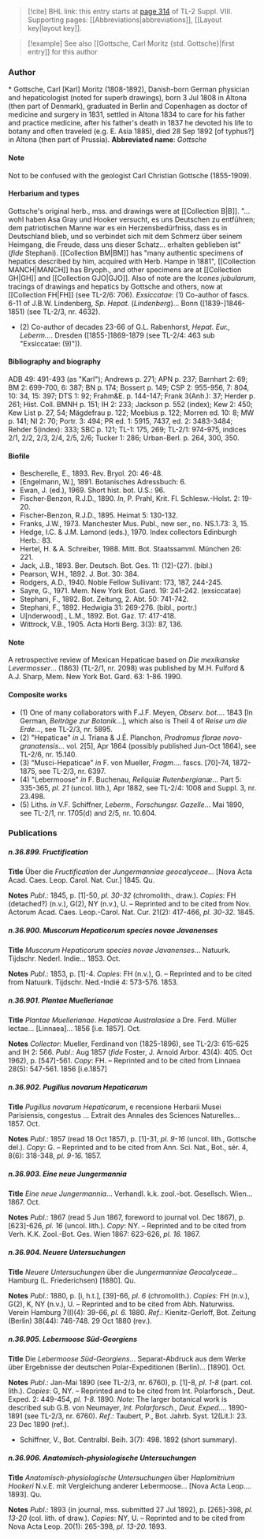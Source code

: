 > [!cite] BHL link: this entry starts at [page 314](https://www.biodiversitylibrary.org/page/33258792) of TL-2 Suppl. VIII.
> Supporting pages: [[Abbreviations|abbreviations]], [[Layout key|layout key]].

> [!example] See also [[Gottsche, Carl Moritz {std. Gottsche}|first entry]] for this author

### Author

\* Gottsche, Carl \[Karl\] Moritz (1808-1892), Danish-born German physician and hepaticologist (noted for superb drawings), born 3 Jul 1808 in Altona (then part of Denmark), graduated in Berlin and Copenhagen as doctor of medicine and surgery in 1831, settled in Altona 1834 to care for his father and practice medicine, after his father's death in 1837 he devoted his life to botany and often traveled (e.g. E. Asia 1885), died 28 Sep 1892 \[of typhus?\] in Altona (then part of Prussia). 
**Abbreviated name**: *Gottsche*

#### Note

Not to be confused with the geologist Carl Christian Gottsche (1855-1909).

#### Herbarium and types

Gottsche's original herb., mss. and drawings were at [[Collection B|B]]. "... wohl haben Asa Gray und Hooker versucht, es uns Deutschen zu entführen; dem patriotischen Manne war es ein Herzensbedürfniss, dass es in Deutschland blieb, und so verbindet sich mit dem Schmerz über seinem Heimgang, die Freude, dass uns dieser Schatz... erhalten geblieben ist" (*fide* Stephani). [[Collection BM|BM]] has "many authentic specimens of hepatics described by him, acquired with Herb. Hampe in 1881", [[Collection MANCH|MANCH]] has Bryoph., and other specimens are at [[Collection GH|GH]] and [[Collection GJO|GJO]]. Also of note are the *Icones jubularum*, tracings of drawings and hepatics by Gottsche and others, now at [[Collection FH|FH]] (see TL-2/6: 706).
*Exsiccatae*: (1) Co-author of fascs. 6-11 of J.B.W. Lindenberg, *Sp. Hepat.* (*Lindenberg*)... Bonn (\[1839-\]1846-1851) (see TL-2/3, nr. 4632).
- (2) Co-author of decades 23-66 of G.L. Rabenhorst, *Hepat. Eur., Leberm.*... Dresden (\[1855-\]1869-1879 (see TL-2/4: 463 sub "Exsiccatae: (9)")).

#### Bibliography and biography

ADB 49: 491-493 (as "Karl"); Andrews p. 271; APN p. 237; Barnhart 2: 69; BM 2: 699-700, 6: 387; BN p. 174; Bossert p. 149; CSP 2: 955-956, 7: 804, 10: 34, 15: 397; DTS 1: 92; Frahm&E. p. 144-147; Frank 3(Anh.): 37; Herder p. 261; Hist. Coll. BMNH p. 151; IH 2: 233; Jackson p. 552 (index); Kew 2: 450; Kew List p. 27, 54; Mägdefrau p. 122; Moebius p. 122; Morren ed. 10: 8; MW p. 141; NI 2: 70; Portr. 3: 494; PR ed. 1: 5915, 7437, ed. 2: 3483-3484; Rehder 5(index): 333; SBC p. 121; TL-1: 175, 269; TL-2/1: 974-975, indices 2/1, 2/2, 2/3, 2/4, 2/5, 2/6; Tucker 1: 286; Urban-Berl. p. 264, 300, 350.

#### Biofile

- Bescherelle, E., 1893. Rev. Bryol. 20: 46-48.
- \[Engelmann, W.\], 1891. Botanisches Adressbuch: 6.
- Ewan, J. (ed.), 1969. Short hist. bot. U.S.: 96.
- Fischer-Benzon, R.J.D., 1890. *In*, P. Prahl, Krit. Fl. Schlesw.-Holst. 2: 19-20.
- Fischer-Benzon, R.J.D., 1895. Heimat 5: 130-132.
- Franks, J.W., 1973. Manchester Mus. Publ., new ser., no. NS.1.73: 3, 15.
- Hedge, I.C. & J.M. Lamond (eds.), 1970. Index collectors Edinburgh Herb.: 83.
- Hertel, H. & A. Schreiber, 1988. Mitt. Bot. Staatssamml. München 26: 221.
- Jack, J.B., 1893. Ber. Deutsch. Bot. Ges. 11: (12)-(27). (bibl.)
- Pearson, W.H., 1892. J. Bot. 30: 384.
- Rodgers, A.D., 1940. Noble Fellow Sullivant: 173, 187, 244-245.
- Sayre, G., 1971. Mem. New York Bot. Gard. 19: 241-242. (exsiccatae)
- Stephani, F., 1892. Bot. Zeitung, 2. Abt. 50: 741-742.
- Stephani, F., 1892. Hedwigia 31: 269-276. (bibl., portr.)
- U\[nderwood\]., L.M., 1892. Bot. Gaz. 17: 417-418.
- Wittrock, V.B., 1905. Acta Horti Berg. 3(3): 87, 136.

#### Note

A retrospective review of Mexican Hepaticae based on *Die mexikanske Levermosser*... (1863) (TL-2/1, nr. 2098) was published by M.H. Fulford & A.J. Sharp, Mem. New York Bot. Gard. 63: 1-86. 1990.

#### Composite works

- (1) One of many collaborators with F.J.F. Meyen, *Observ. bot.*... 1843 \[In German, *Beiträge zur Botanik*...\], which also is Theil 4 of *Reise um die Erde*..., see TL-2/3, nr. 5895.
- (2) "Hepaticae" *in* J. Triana & J.É. Planchon, *Prodromus florae novo-granatensis*... vol. 2\[5\], Apr 1864 (possibly published Jun-Oct 1864), see TL-2/6, nr. 15.140.
- (3) "Musci-Hepaticae" *in* F. von Mueller, *Fragm*.... fascs. \[70\]-74, 1872-1875, see TL-2/3, nr. 6397.
- (4) "Lebermoose" *in* F. Buchenau, *Reliquiæ Rutenbergianæ*... Part 5: 335-365, *pl. 21* (uncol. lith.), Apr 1882, see TL-2/4: 1008 and Suppl. 3, nr. 23.498.
- (5) Liths. *in* V.F. Schiffner, *Leberm., Forschungsr. Gazelle*... Mai 1890, see TL-2/1, nr. 1705(d) and 2/5, nr. 10.604.

### Publications

##### n.36.899. Fructification

**Title**
Über die *Fructification* der *Jungermanniae geocalyceae*... \[Nova Acta Acad. Caes. Leop. Carol. Nat. Cur.\] 1845. Qu.

**Notes**
*Publ*.: 1845, p. \[1\]-50, *pl. 30-32* (chromolith., draw.). *Copies*: FH (detached?) (n.v.), G(2), NY (n.v.), U. – Reprinted and to be cited from Nov. Actorum Acad. Caes. Leop.-Carol. Nat. Cur. 21(2): 417-466, *pl. 30-32.* 1845.

##### n.36.900. Muscorum Hepaticorum species novae Javanenses

**Title**
*Muscorum Hepaticorum species novae Javanenses*... Natuurk. Tijdschr. Nederl. Indie... 1853. Oct.

**Notes**
*Publ*.: 1853, p. \[1\]-4. *Copies*: FH (n.v.), G. – Reprinted and to be cited from Natuurk. Tijdschr. Ned.-Indië 4: 573-576. 1853.

##### n.36.901. Plantae Muellerianae

**Title**
*Plantae Muellerianae*. *Hepaticae Australasiae* a Dre. Ferd. Müller lectae... \[Linnaea\]... 1856 \[i.e. 1857\]. Oct.

**Notes**
*Collector*: Mueller, Ferdinand von (1825-1896), see TL-2/3: 615-625 and IH 2: 566.
*Publ*.: Aug 1857 (*fide* Foster, J. Arnold Arbor. 43(4): 405. Oct 1962), p. \[547\]-561. *Copy*: FH. – Reprinted and to be cited from Linnaea 28(5): 547-561. 1856 \[i.e.1857\]

##### n.36.902. Pugillus novarum Hepaticarum

**Title**
*Pugillus novarum Hepaticarum*, e recensione Herbarii Musei Parisiensis, congestus ... Extrait des Annales des Sciences Naturelles... 1857. Oct.

**Notes**
*Publ*.: 1857 (read 18 Oct 1857), p. \[1\]-31, *pl. 9-16* (uncol. lith., Gottsche del.). *Copy*: G. – Reprinted and to be cited from Ann. Sci. Nat., Bot., sér. 4, 8(6): 318-348, *pl. 9-16.* 1857.

##### n.36.903. Eine neue Jungermannia

**Title**
*Eine neue Jungermannia*... Verhandl. k.k. zool.-bot. Gesellsch. Wien... 1867. Oct.

**Notes**
*Publ*.: 1867 (read 5 Jun 1867, foreword to journal vol. Dec 1867), p. \[623\]-626, *pl. 16* (uncol. lith.). *Copy*: NY. – Reprinted and to be cited from Verh. K.K. Zool.-Bot. Ges. Wien 1867: 623-626, *pl. 16.* 1867.

##### n.36.904. Neuere Untersuchungen

**Title**
*Neuere Untersuchungen* über die *Jungermanniae Geocalyceae*... Hamburg (L. Friederichsen) \[1880\]. Qu.

**Notes**
*Publ*.: 1880, p. \[i, h.t.\], \[39\]-66, *pl. 6* (chromolith.). *Copies*: FH (n.v.), G(2), K, NY (n.v.), U. – Reprinted and to be cited from Abh. Naturwiss. Verein Hamburg 7(I)(4): 39-66, *pl. 6.* 1880.
*Ref*.: Kienitz-Gerloff, Bot. Zeitung (Berlin) 38(44): 746-748. 29 Oct 1880 (rev.).

##### n.36.905. Lebermoose Süd-Georgiens

**Title**
Die *Lebermoose Süd-Georgiens*... Separat-Abdruck aus dem Werke über Ergebnisse der deutschen Polar-Expeditionen (Berlin)... \[1890\]. Oct.

**Notes**
*Publ*.: Jan-Mai 1890 (see TL-2/3, nr. 6760), p. \[1\]-8, *pl. 1-8* (part. col. lith.). *Copies*: G, NY. – Reprinted and to be cited from Int. Polarforsch., Deut. Exped. 2: 449-454, *pl. 1-8.* 1890.
*Note*: The larger botanical work is described sub G.B. von Neumayer, *Int. Polarforsch., Deut. Exped.*... 1890-1891 (see TL-2/3, nr. 6760).
*Ref*.: Taubert, P., Bot. Jahrb. Syst. 12(Lit.): 23. 23 Dec 1890 (ref.).
- Schiffner, V., Bot. Centralbl. Beih. 3(7): 498. 1892 (short summary).

##### n.36.906. Anatomisch-physiologische Untersuchungen

**Title**
*Anatomisch-physiologische Untersuchungen* über *Haplomitrium Hookeri* N.v.E. mit Vergleichung anderer Lebermoose... \[Nova Acta Leop.... 1893\]. Qu.

**Notes**
*Publ*.: 1893 (in journal, mss. submitted 27 Jul 1892), p. \[265\]-398, *pl. 13-20* (col. lith. of draw.). *Copies*: NY, U. – Reprinted and to be cited from Nova Acta Leop. 20(1): 265-398, *pl. 13-20.* 1893.

